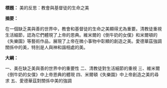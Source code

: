 **標題：** 美的反思：教會與基督徒的生命之美

**摘要：**

在一個缺乏美與善的世界中，教會和基督徒的生命之美顯得尤為重要。清教徒重視生活細節，認為它們體現了上帝的恩典。維米爾的《倒牛奶的女僕》和米爾頓的《失樂園》等藝術作品，展現了上帝在微小事物中彰顯的創造之美。愛德華茲強調關係中的美，特別是人與神和諧相處的美。

**大綱：**

一、美在缺乏美與善的世界中的重要性
二、清教徒對生活細節的重視
三、維米爾《倒牛奶的女僕》中上帝恩典的體現
四、米爾頓《失樂園》中上帝創造之美的尋求
五、愛德華茲對關係中美的強調